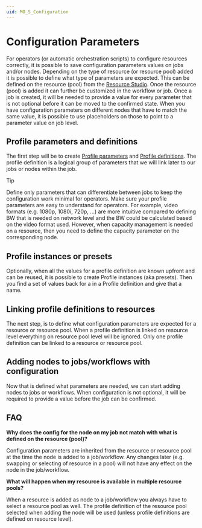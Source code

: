 ```yaml
---
uid: MO_S_Configuration
---
```


# Configuration Parameters

For operators (or automatic orchestration scripts) to configure resources correctly, it is possible to save configuration parameters values on jobs and/or nodes. Depending on the type of resource (or resource pool) added it is possible to define what type of parameters are expected. This can be defined on the resource (pool) from the [Resource Studio](MO_Resource_Studio). Once the resource (pool) is added it can further be customized in the workflow or job. Once a job is created, it will be needed to provide a value for every parameter that is not optional before it can be moved to the confirmed state. When you have configuration parameters on different nodes that have to match the same value, it is possible to use placeholders on those to point to a parameter value on job level.

## Profile parameters and definitions

The first step will be to create [Profile parameters](https://docs.dataminer.services/user-guide/Standard_Apps/SRM/srm_concepts/srm_definitions.html#profile-parameter) and [Profile definitions](https://docs.dataminer.services/user-guide/Standard_Apps/SRM/srm_concepts/srm_definitions.html#profile-definition). The profile definition is a logical group of parameters that we will link later to our jobs or nodes within the job.

> [!TIP]
> Define only parameters that can differentiate between jobs to keep the configuration work minimal for operators. Make sure your profile parameters are easy to understand for operators. For example, video formats (e.g. 1080p, 1080i, 720p, ...) are more intuitive compared to defining BW that is needed on network level and the BW could be calculated based on the video format used. However, when capacity management is needed on a resource, then you need to define the capacity parameter on the corresponding node.

## Profile instances or presets

Optionally, when all the values for a profile definition are known upfront and can be reused, it is possible to create Profile instances (aka presets). Then you find a set of values back for a in a Profile definition and give that a name.

## Linking profile definitions to resources

The next step, is to define what configuration parameters are expected for a resource or resource pool. When a profile definition is linked on resource level everything on resource pool level will be ignored. Only one profile definition can be linked to a resource or resource pool.

## Adding nodes to jobs/workflows with configuration

Now that is defined what parameters are needed, we can start adding nodes to jobs or workflows. When configuration is not optional, it will be required to provide a value before the job can be confirmed.

## FAQ

**Why does the config for the node on my job not match with what is defined on the resource (pool)?**

Configuration parameters are inherited from the resource or resource pool at the time the node is added to a job/workflow. Any changes later (e.g. swapping or selecting of resource in a pool) will not have any effect on the node in the job/workflow.

**What will happen when my resource is available in multiple resource pools?**

When a resource is added as node to a job/workflow you always have to select a resource pool as well. The profile definition of the resource pool selected when adding the node will be used (unless profile definitions are defined on resource level).
